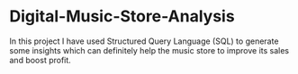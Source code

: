 # Digital-Music-Store-Analysis
In this project I have used Structured Query Language (SQL) to generate some insights which can definitely help the music store to improve its sales and boost profit.

